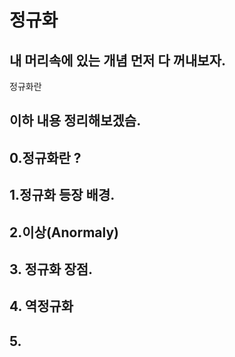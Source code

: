 # 정규화      

## 내 머리속에 있는 개념 먼저  다 꺼내보자.   
정규화란 


## 이하 내용 정리해보겠슴. 

## 0.정규화란 ? 

## 1.정규화 등장 배경.   

## 2.이상(Anormaly)   

## 3. 정규화 장점.    

## 4. 역정규화   

## 5. 



